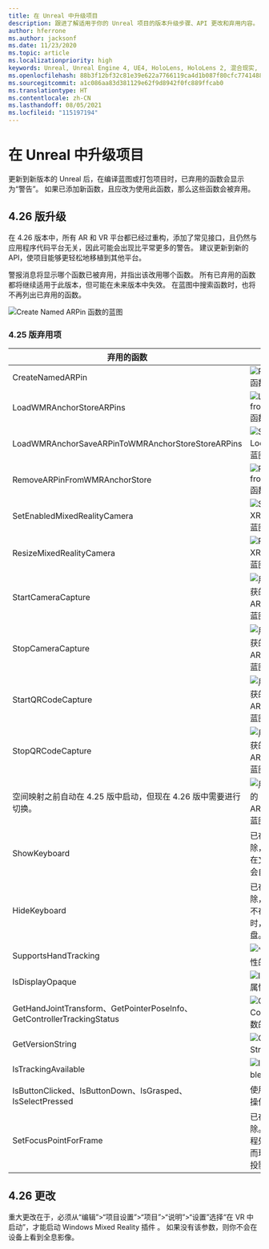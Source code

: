 ```yaml
---
title: 在 Unreal 中升级项目
description: 跟进了解适用于你的 Unreal 项目的版本升级步骤、API 更改和弃用内容。
author: hferrone
ms.author: jacksonf
ms.date: 11/23/2020
ms.topic: article
ms.localizationpriority: high
keywords: Unreal, Unreal Engine 4, UE4, HoloLens, HoloLens 2, 混合现实, 开发, 文档, 指南, 功能, 混合现实头戴显示设备, windows 混合现实头戴显示设备, 虚拟现实头戴显示设备, 移植, 升级
ms.openlocfilehash: 88b3f12bf32c81e39e622a7766119ca4d1b087f80cfc774148853926b6446dbc
ms.sourcegitcommit: a1c086aa83d381129e62f9d8942f0fc889ffcab0
ms.translationtype: HT
ms.contentlocale: zh-CN
ms.lasthandoff: 08/05/2021
ms.locfileid: "115197194"
---
```

# <a name="upgrading-projects-in-unreal"></a>在 Unreal 中升级项目

更新到新版本的 Unreal 后，在编译蓝图或打包项目时，已弃用的函数会显示为“警告”。  如果已添加新函数，且应改为使用此函数，那么这些函数会被弃用。 

## <a name="426-upgrades"></a>4.26 版升级
 
在 4.26 版本中，所有 AR 和 VR 平台都已经过重构，添加了常见接口，且仍然与应用程序代码平台无关，因此可能会出现比平常更多的警告。  建议更新到新的 API，使项目能够更轻松地移植到其他平台。

警报消息将显示哪个函数已被弃用，并指出该改用哪个函数。  所有已弃用的函数都将继续适用于此版本，但可能在未来版本中失效。  在蓝图中搜索函数时，也将不再列出已弃用的函数。

![Create Named ARPin 函数的蓝图](images/unreal-porting-img-01.png)

### <a name="425-deprecations"></a>4.25 版弃用项

| 弃用的函数 | 新建函数 |
| --- | --- |
| CreateNamedARPin | ![Pin Component 函数的蓝图](images/unreal-porting-img-02.png) |
| LoadWMRAnchorStoreARPins | ![Load ARPins from Local Store 函数的蓝图](images/unreal-porting-img-03.png) |
| LoadWMRAnchorSaveARPinToWMRAnchorStoreStoreARPins | ![Save ARPin to Local Store 函数的蓝图](images/unreal-porting-img-04.png) |
| RemoveARPinFromWMRAnchorStore | ![Remove ARPin from Local Store 函数的蓝图](images/unreal-porting-img-05.png) |
| SetEnabledMixedRealityCamera | ![Set Enabled XRCamera 函数的蓝图](images/unreal-porting-img-06.png) |
| ResizeMixedRealityCamera | ![Resize XRCamera 函数的蓝图](images/unreal-porting-img-07.png) |
| StartCameraCapture | ![用于启动摄像头捕获的 Toggle ARCapture 函数的蓝图](images/unreal-porting-img-08.png) |
| StopCameraCapture | ![用于停止摄像头捕获的 Toggle ARCapture 函数的蓝图](images/unreal-porting-img-09.png) |
| StartQRCodeCapture | ![用于启动 QR 码捕获的 Toggle ARCapture 函数的蓝图](images/unreal-porting-img-10.png) |
| StopQRCodeCapture | ![用于停止 QR 码捕获的 Toggle ARCapture 函数的蓝图](images/unreal-porting-img-11.png) |
| 空间映射之前自动在 4.25 版中启动，但现在 4.26 版中需要进行切换。 | ![用于启用空间映射的 Toggle ARCapture 函数的蓝图](images/unreal-porting-img-12.png) |
| ShowKeyboard | 已在 4.26 版中删除，这是因为当焦点在文本小组件上时，会自动显示键盘。 |
| HideKeyboard | 已在 4.26 版中删除，这是因为当焦点不在文本小组件上时，将自动隐藏键盘。 |
| SupportsHandTracking | ![“支持手部跟踪”属性的蓝图](images/unreal-porting-img-13.png) |
| IsDisplayOpaque | ![IsDisplayOpaque 属性的蓝图](images/unreal-porting-img-14.png) |
| GetHandJointTransform、GetPointerPoseInfo、GetControllerTrackingStatus | ![Get Motion Controller Data 函数的蓝图](images/unreal-porting-img-15.png) |
| GetVersionString | ![Get Version String 函数的蓝图](images/unreal-porting-img-16.png) |
| IsTrackingAvailable | ![IsTrackingAvailable 属性的蓝图](images/unreal-porting-img-17.png) |
| IsButtonClicked、IsButtonDown、IsGrasped、IsSelectPressed | 使用 Unreal 的输入操作系统。 |
| SetFocusPointForFrame | 已在 4.26 版中删除。  之前用于在远程处理时重新投影，而现在支持深度重新投影。 |

## <a name="426-changes"></a>4.26 更改

重大更改在于，必须从“编辑”>“项目设置”>“项目”>“说明”>“设置”选择“在 VR 中启动”，才能启动 Windows Mixed Reality 插件 。 如果没有该参数，则你不会在设备上看到全息影像。
